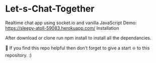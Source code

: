 # Let-s-Chat-Together


Realtime chat app using socket.io and vanilla JavaScript
Demo: https://sleepy-atoll-59083.herokuapp.com/
Installation

After download or clone run npm install to install all the dependancies.

🙏 If you find this repo helpful then don't forget to give a start ❇️ to this repository. :)
